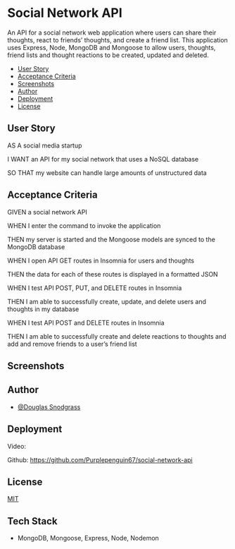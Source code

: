 
# Social Network API

An API for a social network web application where users can share their thoughts, react to friends’ thoughts, and create a friend list. This application uses Express, Node, MongoDB and Mongoose to allow users, thoughts, friend lists and thought reactions to be created, updated and deleted.

- [User Story](#user-story)
- [Acceptance Criteria](#acceptance-criteria)
- [Screenshots](#screenshots)
- [Author](#author)
- [Deployment](#deployment)
- [License](#license)

## User Story

AS A social media startup

I WANT an API for my social network that uses a NoSQL database

SO THAT my website can handle large amounts of unstructured data

## Acceptance Criteria

GIVEN a social network API

WHEN I enter the command to invoke the application

THEN my server is started and the Mongoose models are synced to the MongoDB database

WHEN I open API GET routes in Insomnia for users and thoughts

THEN the data for each of these routes is displayed in a formatted JSON

WHEN I test API POST, PUT, and DELETE routes in Insomnia

THEN I am able to successfully create, update, and delete users and thoughts in my database

WHEN I test API POST and DELETE routes in Insomnia

THEN I am able to successfully create and delete reactions to thoughts and add and remove friends to a user’s friend list
## Screenshots




## Author

- [@Douglas Snodgrass](https://www.github.com/purplepenguin67)


## Deployment


Video: 

Github: https://github.com/Purplepenguin67/social-network-api





## License

[MIT](https://choosealicense.com/licenses/mit/)


## Tech Stack

* MongoDB, Mongoose, Express, Node, Nodemon

